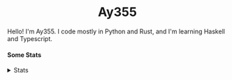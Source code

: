 <h1 align="center"><b>Ay355</b></h1>


Hello! I'm Ay355. I code mostly in Python and Rust, and I'm learning Haskell and Typescript.


#### Some Stats


<details>
<summary>Stats</summary>
<br>
 
<a href="https://github.com/Ay-355">
 <img align="center" src="https://github-readme-stats.vercel.app/api?username=Ay-355&theme=tokyonight&show_icons=true&count_private=true&hide_border=true" />
</a><a href="https://github.com/Ay-355">
  <img align="center" src="https://github-readme-stats.vercel.app/api/top-langs/?username=Ay-355&hide=toml,yaml,cmake&layout=compact&langs_count=8&theme=tokyonight&hide_border=true" />
</a>

 
&nbsp; <!-- Space character to put some space between the different stat types. -->

 
<!--START_SECTION:waka-->
**🐱 My GitHub Data** 

> 🏆 51 Contributions in the Year 2022
 > 
> 📦 1.8 kB Used in GitHub's Storage 
 > 
> 🚫 Not Opted to Hire
 > 
> 📜 12 Public Repositories 
 > 
> 🔑 2 Private Repositories  
 > 
**I'm a Night 🦉** 

```text
🌞 Morning    28 commits     ██░░░░░░░░░░░░░░░░░░░░░░░   8.59% 
🌆 Daytime    132 commits    ██████████░░░░░░░░░░░░░░░   40.49% 
🌃 Evening    158 commits    ████████████░░░░░░░░░░░░░   48.47% 
🌙 Night      8 commits      ░░░░░░░░░░░░░░░░░░░░░░░░░   2.45%

```
📅 **I'm Most Productive on Monday** 

```text
Monday       56 commits     ████░░░░░░░░░░░░░░░░░░░░░   17.18% 
Tuesday      48 commits     ███░░░░░░░░░░░░░░░░░░░░░░   14.72% 
Wednesday    41 commits     ███░░░░░░░░░░░░░░░░░░░░░░   12.58% 
Thursday     49 commits     ███░░░░░░░░░░░░░░░░░░░░░░   15.03% 
Friday       48 commits     ███░░░░░░░░░░░░░░░░░░░░░░   14.72% 
Saturday     48 commits     ███░░░░░░░░░░░░░░░░░░░░░░   14.72% 
Sunday       36 commits     ██░░░░░░░░░░░░░░░░░░░░░░░   11.04%

```


📊 **This Week I Spent My Time On** 

```text
💬 Programming Languages: 
Python                   4 hrs 27 mins       ████████████████████░░░░░   80.38% 
JavaScript               53 mins             ████░░░░░░░░░░░░░░░░░░░░░   15.93% 
PowerShell               12 mins             █░░░░░░░░░░░░░░░░░░░░░░░░   3.69%

🔥 Editors: 
Neovim                   4 hrs 40 mins       █████████████████████░░░░   84.07% 
Notepad++                53 mins             ████░░░░░░░░░░░░░░░░░░░░░   15.93%

🐱‍💻 Projects: 
schoolwork               4 hrs 27 mins       ████████████████████░░░░░   80.38% 
Unknown Project          1 hr 5 mins         █████░░░░░░░░░░░░░░░░░░░░   19.62%

💻 Operating System: 
Windows                  5 hrs 33 mins       █████████████████████████   100.0%

```

**I Mostly Code in Python** 

```text
Python                   8 repos             ██████████████████░░░░░░░   72.73% 
HTML                     1 repo              ██░░░░░░░░░░░░░░░░░░░░░░░   9.09% 
C++                      1 repo              ██░░░░░░░░░░░░░░░░░░░░░░░   9.09% 
Rust                     1 repo              ██░░░░░░░░░░░░░░░░░░░░░░░   9.09%

```



 Last Updated on 23/03/2022 13:02:37 UTC
<!--END_SECTION:waka-->
</details>
